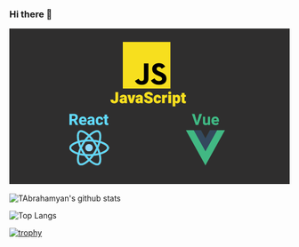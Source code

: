 ### Hi there 👋

![Header](https://github.com/TAbrahamyan/TAbrahamyan/blob/master/header.png?raw=true)

<div>

  ![TAbrahamyan's github stats](https://github-readme-stats.vercel.app/api?username=TAbrahamyan&show_icons=true&theme=merko)

  <div>

  ![Top Langs](https://github-readme-stats.vercel.app/api/top-langs/?username=TAbrahamyan&show_icons=true&theme=merko)
  </div>
</div>

[![trophy](https://github-profile-trophy.vercel.app/?username=TAbrahamyan&theme=gruvbox&row=2&column=3)](https://github.com/TAbrahamyan/github-profile-trophy)
